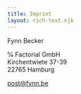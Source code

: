 ```yaml
---
title: Imprint
layout: rich-text.njk
---
```


Fynn Becker

℅ Factorial GmbH  
Kirchentwiete 37-39  
22765 Hamburg

[post@fynn.be](mailto:post@fynn.be)
